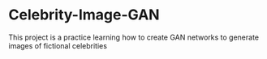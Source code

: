 # Celebrity-Image-GAN
This project is a practice learning how to create GAN networks to generate images of fictional celebrities
